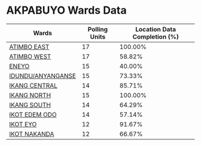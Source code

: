 
# AKPABUYO Wards Data

| Wards | Polling Units | Location Data Completion (%) |
| ---- | ----- | ------- |
| [ATIMBO EAST](./wards/1991-atimbo-east) | 17 | 100.00% |
| [ATIMBO WEST](./wards/1992-atimbo-west) | 17 | 58.82% |
| [ENEYO](./wards/1993-eneyo) | 15 | 40.00% |
| [IDUNDU/ANYANGANSE](./wards/1994-idundu/anyanganse) | 15 | 73.33% |
| [IKANG CENTRAL](./wards/1995-ikang-central) | 14 | 85.71% |
| [IKANG NORTH](./wards/1996-ikang-north) | 15 | 100.00% |
| [IKANG SOUTH](./wards/1997-ikang-south) | 14 | 64.29% |
| [IKOT EDEM ODO](./wards/1998-ikot-edem-odo) | 14 | 57.14% |
| [IKOT EYO](./wards/1999-ikot-eyo) | 12 | 91.67% |
| [IKOT NAKANDA](./wards/2000-ikot-nakanda) | 12 | 66.67% |




